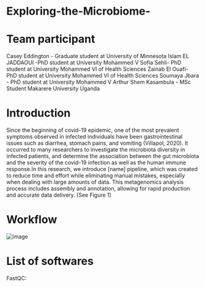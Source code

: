 # Exploring-the-Microbiome-

# Team participant 
  Casey Eddington - Graduate student at University of Minnesota 
  Islam EL JADDAOUI -PhD student at University Mohammed V 
  Sofia Sehli- PhD student at University Mohammed VI of Health Sciences
  Zainab El Ouafi-  PhD student at University Mohammed VI of Health Sciences 
  Soumaya Jbara - PhD student at University Mohammed V
  Arthur Shem Kasambula - MSc Student Makarere University Uganda 
  
 # Introduction
   Since the beginning of covid-19 epidemic, one of the most prevalent symptoms observed in infected individuals have been gastrointestinal issues such as diarrhea, stomach pains, and vomiting (Villapol, 2020). It occurred to many researchers to investigate the microbiota diversity in infected patients, and determine the association between the gut microbiota and the severity of the covid-19 infection as well as the human immune response.In this research, we introduce [name] pipeline, which was created to reduce time and effort while eliminating manual mistakes, especially when dealing with large amounts of data. This metagenomics analysis process includes assembly and annotation, allowing for rapid production and accurate data delivery. (See Figure 1)
  
 # Workflow 
 
![image](https://user-images.githubusercontent.com/85350037/120885204-ff85ad00-c5e7-11eb-99d1-98d325e26a7d.png)

# List of softwares 
FastQC: 
